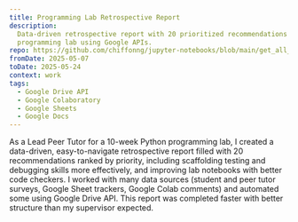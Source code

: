 ```yaml
---
title: Programming Lab Retrospective Report
description:
  Data-driven retrospective report with 20 prioritized recommendations for a 10-week Python
  programming lab using Google APIs.
repo: https://github.com/chiffonng/jupyter-notebooks/blob/main/get_all_comments_across_notebooks.ipynb
fromDate: 2025-05-07
toDate: 2025-05-24
context: work
tags:
  - Google Drive API
  - Google Colaboratory
  - Google Sheets
  - Google Docs
---
```


As a Lead Peer Tutor for a 10-week Python programming lab, I created a data-driven, easy-to-navigate
retrospective report filled with 20 recommendations ranked by priority, including scaffolding
testing and debugging skills more effectively, and improving lab notebooks with better code
checkers. I worked with many data sources (student and peer tutor surveys, Google Sheet trackers,
Google Colab comments) and automated some using Google Drive API. This report was completed faster
with better structure than my supervisor expected.
